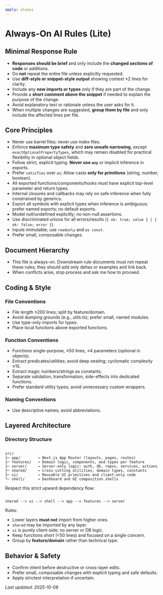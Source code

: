 ```yaml
---
apply: always
---
```


# Always-On AI Rules (Lite)

## Minimal Response Rule

- **Responses should be brief** and only include the **changed sections of code** or additions.
- Do **not** repeat the entire file unless explicitly requested.
- Use **diff-style or snippet-style output** showing context ±2 lines for clarity.
- Include any **new imports or types** only if they are part of the change.
- Provide a **short comment above the snippet** if needed to explain the purpose of the change.
- Avoid explanatory text or rationale unless the user asks for it.
- When multiple changes are suggested, **group them by file** and only include the affected lines per file.

## Core Principles

- Never use barrel files; never use index files.
- Enforce **maximum type safety** and **zero unsafe narrowing**, except `exactOptionalPropertyTypes`, which may remain
  disabled for practical flexibility in optional object fields.
- Follow strict, explicit typing. **Never use `any`** or implicit inference in exports.
- Prefer `satisfies` over `as`; Allow casts **only for primitives** (string, number, boolean).
- All exported functions/components/hooks must have explicit top-level parameter and return types.
- Internal closures and callbacks may rely on safe inference when fully constrained by generics.
- Export all symbols with explicit types when inference is ambiguous; prefer named exports; no default exports.
- Model null/undefined explicitly; no non-null assertions.
- Use discriminated unions for all errors/results (`{ ok: true; value } | { ok: false; error }`).
- Inputs immutable; use `readonly` and `as const`.
- Prefer small, composable changes.

## Document Hierarchy

- This file is always-on. Downstream rule documents must not repeat these rules; they should add only deltas or examples
  and link back.
- When conflicts arise, stop process and ask me how to proceed.

## Coding & Style

### File Conventions

- File length ≤200 lines; split by feature/domain.
- Avoid dumping grounds (e.g., utils.ts); prefer small, named modules.
- Use type-only imports for types.
- Place local functions above exported functions.

### Function Conventions

- Functions single-purpose, ≤50 lines, ≤4 parameters (optional in objects).
- Extract predicates/utilities; avoid deep nesting; cyclomatic complexity ≤15.
- Extract magic numbers/strings as constants.
- Separate validation, transformation, side-effects into dedicated functions.
- Prefer standard utility types; avoid unnecessary custom wrappers.

### Naming Conventions

- Use descriptive names; avoid abbreviations.

## Layered Architecture

### Directory Structure

```

src/
├─ app/        → Next.js App Router (layouts, pages, routes)
├─ features/   → Domain logic, components, and types per feature
├─ server/     → Server-only logic: auth, db, repos, services, actions
├─ shared/     → Cross-cutting utilities, domain types, constants
├─ ui/         → Reusable UI primitives and client-only code
└─ shell/      → Dashboard and UI composition shells

```

Respect this strict upward dependency flow:

```

shared --> ui --> shell --> app --> features --> server 

```

Rules:

- Lower layers **must not** import from higher ones.
- `shared` may be imported by any layer.
- `ui` is purely client-side; no server or DB logic.
- Keep functions short (<50 lines) and focused on a single concern.
- Group by **feature/domain** rather than technical type.

## Behavior & Safety

- Confirm intent before destructive or cross-layer edits.
- Prefer small, composable changes with explicit typing and safe defaults.
- Apply strictest interpretation if uncertain.

_Last updated: 2025-10-08_
